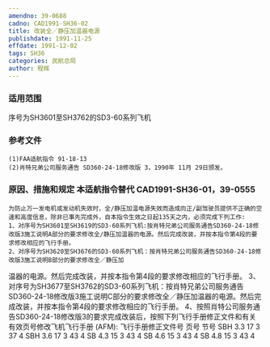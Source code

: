 ```yaml
---
amendno: 39-0688
cadno: CAD1991-SH36-02
title: 改装全／静压加温器电源
publishdate: 1991-11-25
effdate: 1991-12-02
tags: SH36
categories: 民航总局
author: 程辉
---
```


### 适用范围 
序号为SH3601至SH3762的SD3-60系列飞机

<!--more-->
### 参考文件
    (1)FAA适航指令 91-18-13 
    (2)肖特兄弟公司服务通告 SD360-24-18修改版 3，1990年 11月 29日颁发。

### 原因、措施和规定 本适航指令替代 CAD1991-SH36-01，39-0555
    为防止万一发电机或发动机失效时，全/静压加温电源失效而造成向正/副驾驶员提供不正确的空速和高度信息，除非已事先完成外，自本指令生效之日起135天之内，必须完成下列工作: 
    1、对序号为SH3601至SH3619的SD3-60系列飞机:按肖特兄弟公司服务通告SD360-24-18修改版3施工说明A部分的要求修改全/静压加温器的电源。然后完成改装，并按本指令第4段的要求修改相应的飞行手册。 
    2、对序号为SH3620至SH3676的SD3-60系列飞机：按肖特兄弟公司服务通告SD360-24-18修改版3施工说明B部分的要求修改全／静压加
  
温器的电源。然后完成改装，并按本指令第4段的要求修改相应的飞行手册。 
    3、对序号为SH3677至SH3762的SD3-60系列飞机：按肖特兄弟公司服务通告SD360-24-18修改版3施工说明C部分的要求修改全／静压加温器的电源。然后完成改装，并按本指令第4段的要求修改相应的飞行手册。 
    4、按照肖特公司服务通告SD360-24-18修改版3的要求完成改装后，按照下列飞行手册修正文件和有关有效页号修改飞机飞行手册 (AFM):
飞行手册修正文件号 页号 节号 
  SBH 3.3 17 3
 37 4
  SBH 3.6 17 3
 43 4
  SB  4.3 15 3
 43 4
  SB  4.6 15 3
 43 4
  SB  4.8 15 3
 43 4
